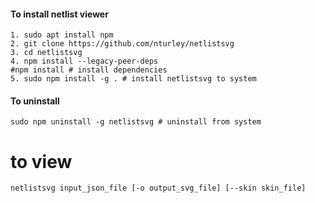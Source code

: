 #### To install netlist viewer

```
1. sudo apt install npm
2. git clone https://github.com/nturley/netlistsvg
3. cd netlistsvg
4. npm install --legacy-peer-deps
#npm install # install dependencies
5. sudo npm install -g . # install netlistsvg to system
```
#### To uninstall
```
sudo npm uninstall -g netlistsvg # uninstall from system
```

# to view
```
netlistsvg input_json_file [-o output_svg_file] [--skin skin_file]
```
